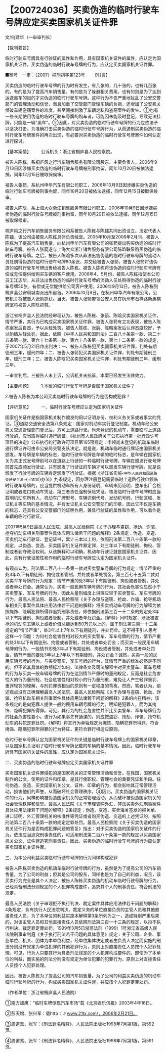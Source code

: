 # 【200724036】买卖伪造的临时行驶车号牌应定买卖国家机关证件罪

文/何建华（一审审判长）

【裁判要旨】

临时行驶车号牌具有行驶证的属性和作用，具有国家机关证件的属性，应认定为国家机关证件。买卖伪造的临时行驶车号牌的行为，应认定买卖国家机关证件罪。

■案号　一审：（2007）桐刑初字第123号 　　【引言】

买卖伪造的临时行驶车号牌的行为时有发生，有几张的，几十张的，也有几百张的。有的是为了提高汽车销售量，有的是为了躲避相关费用，也有的则是为了达到运送黑车的目的才买伪造的临时行驶车号牌。这种行为不仅严重地扰乱了公安交警部门的管理活动和信誉，而且加重了交管部门管理车辆的负担，还增加了公安机关侦破车辆盗窃案件的难度，甚至间接刺激了车辆走私和盗窃案件的发生。①也有一些长期使用伪造的临时行驶车号牌的购车者，可能因未能及时登记，导致无法挂牌，只能是一辆"黑车"。②因此，对买卖伪造的临时行驶车号牌的行为应依法予以坚决打击。为准确打击买卖伪造的临时行驶车号牌行为，从而遏制买卖伪造的临时行驶车号牌案件的再次出现，有必要对买卖伪造的临时行驶车号牌案件如何认定进行探讨。

【基本案情】 　　公诉机关：浙江省桐庐县人民检察院。

被告人陈栋，系桐庐风之行汽车销售服务有限公司股东、主要负责人，2006年9月13日因涉嫌买卖伪造的临时行驶车号牌被刑事拘留，同年10月20日被依法逮捕，同年12月15日被取保候审。

被告人张箭，系杭州申华汽车有限公司职工，2006年10月9日因涉嫌买卖伪造的临时行驶车号牌被刑事拘留，同年10月20日被依法逮捕，同年12月15日被取保候审。

被告人陈晗，系上海大众浙江销售服务有限公司职工，2006年10月9日因涉嫌买卖伪造的临时行驶车号牌被刑事拘留，同年10月20日被依法逮捕，同年12月15日被取保候审。

桐庐风之行汽车销售服务有限公司系被告人陈栋与陈镭共同出资设立，法定代表人陈镭，该公司由被告人陈栋具体负责经营。2005年10月至2006年2月间，被告人陈栋为了提高汽车销售量，向杭州申华汽车有限公司的张箭提出购买伪造的临时行驶车号牌。被告人张箭遂与上海大众浙江销售服务有限公司陈晗联系购买伪造的临时行驶车号牌。之后，被告人陈晗多次从非法出售伪造的临时行驶车号牌的流动人员处购得伪造的临时行驶车号牌80余张，并交给被告人张箭，被告人张箭将该伪造的临时行驶车号牌出售给被告人陈栋。被告人陈栋将该伪造的临时行驶车号牌有偿或无偿提供给购买车辆的客户使用。2006年4、5月份，被告人陈栋指使本公司员工江志华，从非法出售伪造的临时行驶车号牌的流动人员处购得伪造的临时行驶车号牌50张，有偿或无偿提供给公司客户使用。2006年9月13日，被告人陈栋到桐庐县公安局城南派出所自首。2006年10月8日，在杭州申华汽车有限公司，公安机关将被告人张箭抓获。当天，被告人张箭带领公安人员在杭州市石祥路新惠棋牌室将被告人陈晗抓获。

浙江省桐庐县人民法院经审理认为，被告人陈栋、张箭、陈晗买卖国家机关证件，情节严重，其行为已构成买卖国家机关证件罪。被告人张箭有立功表现，被告人陈栋案发后自首，予以从轻处罚。被告人陈栋、张箭、陈晗案发后认罪态度较好，予以酌情从轻处罚。据此，依照《中华人民共和国刑法》二百八十条第一款、第二十五条第一款、第六十七条第一款、第六十八条第一款、第七十二条第一款的规定，于2007年5月21日作出判决：一、被告人陈栋犯买卖国家机关证件罪，判处有期徒刑三年，缓刑四年；二、被告人张箭犯买卖国家机关证件罪，判处有期徒刑三年，缓刑三年；三、被告人陈晗犯买卖国家机关证件罪，判处有期徒刑三年，缓刑三年。

一审宣判后，三被告人未上诉，公诉机关未抗诉，本案已经发生法律效力。

【主要问题】 　　1.本案的临时行驶车号牌是否属于国家机关证件？

2.被告人陈栋为本公司买卖临时行驶车号牌的行为是否构成犯罪？

【评析意见】 　　一、临时行驶车号牌应认定为国家机关证件

国家机关证件是指国家机关制作颁发的用以证明身份、权利义务关系或者事实的凭证。③道路交通安全法第八条规定：国家对机动车实行登记制度。机动车经公安机关交通管理部门登记后，方可上道路行驶。尚未登记的机动车，需要临时上道路行驶的，应当取得临时通行牌证。《杭州市人民政府关于公布执行第一批行政许可项目的决定》公布执行的行政许可项目第165项规定：申领尚未登记的机动车临时通行牌证许可由市公安局交警支队决定。就是说，机动车临时通行牌证由国家机关颁发。车号牌是车辆的标志，临时行驶车号牌是车辆的临时标志，是车辆在国家机关为其正式发号牌前可以在道路上行驶的一种临时行驶号牌。车辆在颁发行驶号牌前首先应颁发行驶证，只有颁发了行驶证的车辆才可以颁发车辆行驶号牌。就是说颁发了行驶号牌的车辆肯定颁发了行驶证。根据《浙江省实施`<中华人民共和国道路交通安全法>`{=html}办法》九条规定，因办理注册登记需要临时上道路行驶申领临时行驶车号牌的，应当提供机动车所有人身份证明、车辆来历证明、整车出厂合格证明或者进口机动车凭证、第三者责任强制保险凭证。核发临时行驶车号牌时应当载明机动车所有人、机动车厂牌型号、车辆识别代号、发动机号码、行驶区域、发证机关等车辆的基本情况，并有发证机关公安交警部门的印章，因此它不仅是车辆的标志，还具有公安交警部门的证明作用，兼具行驶证的属性和作用，可以看作是车辆的临时行驶证。

2007年5月9日最高人民法院、最高人民检察院《关于办理与盗窃、抢劫、诈骗、抢夺机动车相关刑事案件具体应用法律若干问题的解释》2条规定：伪造、变造、买卖机动车行驶证、登记证书，累计三本以上的，依照刑法第二百八十条第一款的规定，以伪造、变造、买卖国家机关证件罪定罪，处三年以下有期徒刑、拘役、管制或者剥夺政治权利。从该解释可以明确，机动车行驶证就是国家机关证件，因此，具有行驶证属性和作用的临时行驶车号牌应认定为国家机关证件。

有观点认为，刑法第二百八十一条第一款对买卖警车号牌的行为规定：情节严重的处3年以下有期徒刑、拘役或者管制，并处或者单处罚金。第三百七十五第二款对买卖军车号牌的行为规定：情节严重的处3年以下有期徒刑、拘役或者管制，并处或者单处罚金。通常认为，买卖一般民用车辆号牌的行为，其社会危害性显然小于买卖警车、军车号牌的行为，因此从量刑幅度上讲理应轻于买卖警车、军车号牌的行为。最高人民法院、最高人民检察院《关于办理与盗窃、抢劫、诈骗、抢夺机动车相关刑事案件具体应用法律若干问题的解释》将买卖机动车号牌的行为解释为依照掩饰、隐瞒犯罪所得罪追究刑事责任，即依据刑法第三百一十二条的规定处3年以下有期徒刑、拘役或者管制，并处或者单处罚金。《解释》同时规定，涉及被盗抢的机动车五辆以上或者价值总额达到50万元以上的，属于刑法第三百一十二条规定的"情节严重"，处3年以上7年以下有期徒刑，并处罚金。这不得不引人思考这样一个问题：为何社会危害性相对较大的买卖警车、军车号牌的行为，情节严重的处3年以下有期徒刑、拘役或者管制，并处或者单处罚金；而买卖一般民用车辆号牌的行为，一般情节即处3年以下有期徒刑、拘役或者管制，并处或者单处罚金，情节严重的要处3年以上7年以下有期徒刑，并处罚金？诚然，买卖一般的民用车辆号牌的行为，与买卖警车、军车号牌的行为，其情节严重的标准必然是不同的。但不论其具体的数额标准如何，法律条文及司法解释中对买卖警车、军车号牌的行为与买卖一般车辆号牌的行为在达到情节严重时的量刑规定，反而是社会危害性大的行为量刑轻，社会危害性相对较小的行为量刑重，难免让人产生轻罪重罚、重罪轻罚的理解，与刑罚罪责相当的原则有一定程度的背离。然而，笔者认为，前述观点没有正确理解最高人民法院、最高人民检察院《关于办理与盗窃、抢劫、诈骗、抢夺机动车相关刑事案件具体应用法律若干问题的解释》2条的内在精神，该条规定的是向犯罪人提供一般的民用车辆号牌的行为，明知是犯罪人，而为其掩饰、隐瞒犯罪所得罪。可见，其行为的社会危害性并不比买卖警车、军车号牌行为的社会危害性要小。该行为如果事先有通谋的，则应按盗窃、抢劫、诈骗、抢夺机动车的共犯定罪处罚。《解释》将其行为单独规定为掩饰、隐瞒犯罪所得罪，符合掩饰、隐瞒犯罪所得罪的行为特征，更符合罪行相适应原则。

临时行驶车号牌认定为国家机关证件的关键是临时行驶车号牌上的国家机关印章，以及国家机关证明了临时行驶车号牌记载的车辆的基本情况。因此，临时行驶车号牌具有国家机关证件的属性，应认定为国家机关证件。

二、买卖伪造的临时行驶车号牌应定买卖国家机关证件罪

买卖国家机关证件罪侵犯的是国家机关的正常管理活动和信誉。在我国，国家机关制作的公文，使用的证件和印章，是其行使职权、管理社会的重要凭证和手段。任何伪造、变造、买卖国家机关公文、证件、印章的行为，都会影响其正常管理活动，损害他们的声誉，从而破坏社会管理秩序。④因此，买卖伪造的国家机关证件的行为，同样影响被伪造国家机关的正常管理活动，从而破坏被伪造国家机关的社会管理秩序和信誉。最高人民法院《关于审理骗购外汇、非法买卖外汇刑事案件具体应用法律若干问题的解释》2条规定：伪造、变造、买卖海关签发的报关单、进口证明、外汇管理机关的核准件等凭证或者购买伪造、变造的上述凭证的，按照刑法第二百八十条第一款的规定定罪处罚。最高人民检察院《关于买卖伪造的国家机关证件行为是否构成犯罪问题的答复》指出：对于买卖伪造的国家机关证件的行为，依法应当追究刑事责任的，可适用刑法第二百八十条第一款的规定以买卖国家机关公文、证件罪追究刑事责任。因此，买卖伪造的临时行驶车号牌的行为应认定买卖国家机关证件罪。

三、为本公司利益买卖临时行驶车号牌的行为同样构成犯罪

被告人陈栋买卖伪造的机动车临时行驶号牌的行为，虽然是为了提高公司的汽车销售量，为了公司的利益；但其是公司的股东，同样也是为了自己的利益，况且，该买卖行为完全是其个人决定，被告人陈栋买卖伪造的机动车临时行驶号牌的行为，已经具备刑法分则规定的个人犯罪构成要件，追究其个人的刑事责任，符合刑法的规定。

最高人民法院《关于审理拒不执行判决、裁定案件具体应用法律若干问题的解释》4条规定，负有执行人民法院判决、裁定义务的单位直接负责的主管人员和其他直接责任人员，为了本单位的利益实施本解释第3条所列为之一，造成特别严重后果的，对该主管人员和其他直接责任人员依照刑法第三百一十三条的规定，以拒不执行判决、裁定罪定罪处罚。1999年3月5日浙高法刑（1999）1号浙江省高级人民法院刑事审判庭《关于执行刑法若干问题的具体意见》规定：关于公司、企业、事业单位、机关、团体为本单位利益，经单位集体决定或者由负责人决定而实施的刑法分则没有规定为单位犯罪的其他犯罪行为，原则上对直接责任人员按个人犯罪处理。可见，行为人只要其行为具备刑法规定的个人犯罪构成要件的，即使为了本单位的利益，而实施的刑法分则没有规定为单位犯罪的犯罪行为，原则上对直接责任人员按个人犯罪处理。

因此，被告人陈栋为了提高公司的汽车销售量，为了公司的利益买卖伪造的机动车临时行驶号牌的行为，构成买卖国家机关证件罪，并应按个人犯罪定罪处罚。

（作者单位：浙江省桐庐县人民法院）

①南方雄鹰："临时车牌惊现汽车市场"载《北京娱乐信报》2003年4年16日。

②彭天增、张兴军：载http：∥www.21tx.com/，2006年2月21日。

③周道鸾、张军：《刑法罪名精释》，人民法院出版社1998年7月第1版，第592页。

④周道鸾、张军：《刑法罪名精释》，人民法院出版社1998年7月第1版，第591页。